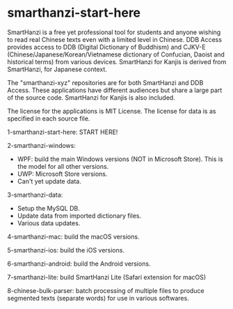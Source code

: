 # smarthanzi-start-here

SmartHanzi is a free yet professional tool for students and anyone wishing to read real Chinese texts even with a limited level in Chinese. DDB Access provides access to DDB (Digital Dictionary of Buddhism) and CJKV-E (Chinese/Japanese/Korean/Vietnamese dictionary of Confucian, Daoist and historical terms) from various devices. SmartHanzi for Kanjis is derived from SmartHanzi, for Japanese context.

The "smarthanzi-xyz" repositories are for both SmartHanzi and DDB Access. These applications have different audiences but share a large part of the source code. SmartHanzi for Kanjis is also included.

The license for the applications is MIT License. The license for data is as specified in each source file.

1-smarthanzi-start-here: START HERE!

2-smarthanzi-windows:
- WPF: build the main Windows versions (NOT in Microsoft Store). This is the model for all other versions.
- UWP: Microsoft Store versions.
- Can't yet update data.

3-smarthanzi-data:
- Setup the MySQL DB.
- Update data from imported dictionary files.
- Various data updates.

4-smarthanzi-mac: build the macOS versions.

5-smarthanzi-ios: build the iOS versions.

6-smarthanzi-android: build the Android versions.

7-smarthanzi-lite: build SmartHanzi Lite (Safari extension for macOS)

8-chinese-bulk-parser: batch processing of multiple files to produce segmented texts (separate words) for use in various softwares.
